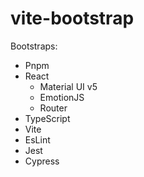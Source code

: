 # vite-bootstrap

Bootstraps:

- Pnpm
- React
  - Material UI v5
  - EmotionJS
  - Router
- TypeScript
- Vite
- EsLint
- Jest
- Cypress

